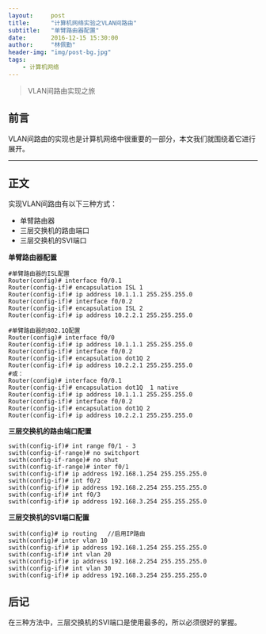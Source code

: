 ```yaml
---
layout:     post
title:      "计算机网络实验之VLAN间路由"
subtitle:   "单臂路由器配置"
date:       2016-12-15 15:30:00
author:     "林佩勤"
header-img: "img/post-bg.jpg"
tags:
    - 计算机网络
---
```


> VLAN间路由实现之旅


## 前言

VLAN间路由的实现也是计算机网络中很重要的一部分，本文我们就围绕着它进行展开。

---

## 正文

实现VLAN间路由有以下三种方式：

- 单臂路由器
- 三层交换机的路由端口
- 三层交换机的SVI端口

**单臂路由器配置**

```shell
#单臂路由器的ISL配置
Router(config)# interface f0/0.1
Router(config-if)# encapsulation ISL 1
Router(config-if)# ip address 10.1.1.1 255.255.255.0
Router(config-if)# interface f0/0.2
Router(config-if)# encapsulation ISL 2
Router(config-if)# ip address 10.2.2.1 255.255.255.0

#单臂路由器的802.1Q配置
Router(config)# interface f0/0
Router(config-if)# ip address 10.1.1.1 255.255.255.0
Router(config-if)# interface f0/0.2
Router(config-if)# encapsulation dot1Q 2
Router(config-if)# ip address 10.2.2.1 255.255.255.0
#或：
Router(config)# interface f0/0.1
Router(config-if)# encapsulation dot1Q  1 native
Router(config-if)# ip address 10.1.1.1 255.255.255.0
Router(config-if)# interface f0/0.2
Router(config-if)# encapsulation dot1Q 2 
Router(config-if)# ip address 10.2.2.1 255.255.255.0
```

**三层交换机的路由端口配置**

```shell
swith(config-if)# int range f0/1 - 3
swith(config-if-range)# no switchport
swith(config-if-range)# no shut
swith(config-if-range)# inter f0/1
swith(config-if)# ip address 192.168.1.254 255.255.255.0
swith(config-if)# int f0/2
swith(config-if)# ip address 192.168.2.254 255.255.255.0
swith(config-if)# int f0/3
swith(config-if)# ip address 192.168.3.254 255.255.255.0
```

**三层交换机的SVI端口配置**

```shell
swith(config)# ip routing   //启用IP路由
swith(config)# inter vlan 10
swith(config-if)# ip address 192.168.1.254 255.255.255.0
swith(config-if)# int vlan 20
swith(config-if)# ip address 192.168.2.254 255.255.255.0
swith(config-if)# int vlan 30
swith(config-if)# ip address 192.168.3.254 255.255.255.0
```

## 后记

在三种方法中，三层交换机的SVI端口是使用最多的，所以必须很好的掌握。
